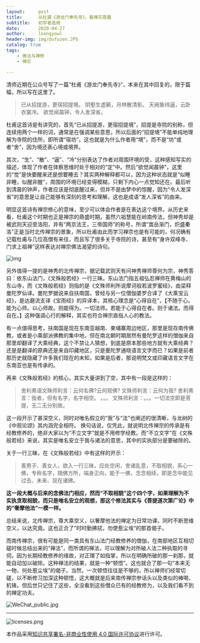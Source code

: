 ```yaml
---
layout:     post
title:      从杜甫《游龙门奉先寺》，看禅宗意趣
subtitle:   初学者适用
date:       2020-04-27
author:     loongyowl
header-img: img/dufuzen.JPG
catalog: true
tags:
    - 佛法与禅修
    - 禅宗

---
```


清师近期在公众号写了一篇“杜甫《游龙门奉先寺》”，本来在其中回复的，限于篇幅，所以写在这里了。

> 已从招提游，更宿招提境。
> 阴壑生虚籁，月林散清影。
> 天阙象纬逼，云卧衣裳冷。
> 欲觉闻晨钟，令人发深省。

杜甫这首诗是有讲究的，首先“已从招提游，更宿招提境”，招提是寺院的别称，但连续用两个一样的词，通常是在强调某些意思，所以后面的“招提境”不能单纯地理解为寺院的住所，即所谓“宿坊”，这也就是为什么作者用“境”，而不是“坊”或者“舍”，因为境还表心境或境界。

其次，“生”、“散”、“逼”、“冷”分别表达了作者对周围环境的受，这种感知写实的描述，体现了作者在体察思维时处于相对的“定”中。然后“欲觉闻晨钟”，这里的“觉”是快要醒来还是想要睡去？其实两种解释都可以，因为这种状态就是“似睡非睡，似醒非醒”，周围的环境已经变得模糊，只剩下内心一点觉知还在。最后听到清晨的钟声，作者应该是彻底醒过来，但并不是由梦中的惊醒，因为“令人发深省”的意思是让自己能够有深刻的思考和理解，这也是成语“发人深省”的由来。

明显这首诗有禅宗修心的意味，至少可以体会作者是在表达这个境界。从历史来看，杜甫这个时期也正是禅宗的鼎盛时期，虽然六祖慧能在岭南传法，但神秀却是被武则天迎至洛阳，并有“两京法王，三帝国师”的称号，所谓“嵩岳渐门，炽盛秦洛”正是当时北传禅宗的景象，所以杜甫由此而学习禅宗也是有可能的，何况确有记载杜甫与几位高僧有来往，而且写了很多关于寺院的诗，甚至有“身许双峰寺、门求上祖禅”这样表达对禅宗佛法渴望的诗句。

![img](https://upload-images.jianshu.io/upload_images/2012088-b3265978c8783bfa.JPG?imageMogr2/auto-orient/strip|imageView2/2/w/530/format/webp)

另外值得一提的是神秀的北传禅宗，据记载武则天有问神秀禅师尊何为宗，神秀答曰：依东山法门，《文殊般若经》一行三昧。东山法门指五祖弘忍禅师在黄梅山的东山寺，而《文殊般若经》则指的是《文殊师利所说摩诃般若波罗蜜经》，由梁释曼陀罗仙译。曼陀罗据说来自扶南国，曾经与另一位僧伽婆罗合译了《大乘宝云经》，是达磨流支译《宝雨经》的异译本，其核心理念是“心得自在”，【不随于心。能为心师。以心师故。则能得为。一切法师。若能于心得自在者。则于诸法。而得自在。】这种强调心行的解释，其实也符合禅宗直指人心的教法。

有一点值得思考，扶南国是现在东南亚越南、柬埔寨周边地区，那里是现存南传佛教，或者是小乘部派佛教的集中地，但在南北朝时期居然有曼陀罗这样的僧伽来自那里却翻译了大乘经典，这个不禁让人猜想，到底是原本那些地方就有大乘经典？还是是翻译的原典还是来自印藏地区，只是曼陀罗通晓语言文字而已？如果是前者那历史就隐藏了许多我们现在的未知，如果是后者，那说明梵文或印藏语言文字在东南亚也是有传承的。

再来《文殊般若经》的核心，其实大量讲到了空，其中有一段是这样的：

> 舍利弗语文殊师利言：云何名佛?云何观佛?
> 文殊师利言：云何为我?
> 舍利弗言：我者，但有名字，名字相空。
> 。。。
> 文殊师利言：。。。一切法空即是菩提，无二无分别故。

这一段开示了甚深空义，同时对唯名假立的“我”与“法”也阐述的很清晰，与龙树的《中观论颂》其内涵完全相符。
换句话说，仅凭此，就说明北传禅宗的传承是有经教修养的，绝非大家以为“不立文字”就是不用修学经教。而“不立文字”在《文殊般若经》来说，其实是唯名安立于我与诸法的意思，其中的实执部分是要破除的。

关于一行三昧，在《文殊般若经》中有这样的开示：

> 善男子、善女人，欲入一行三昧，应处空闲，舍诸乱意，不取相貌，系心一佛，专称名字，随佛方所，端身正向，能于一佛，念念相续，即是念中能见过去、未来、现在诸佛。

**这一段大概与后来的念佛法门相应，然而“不取相貌”这个四个字，如果理解为不实执贪取相貌，而只是唯名安立的观想，那这个修法其实与《菩提道次第广论》中的“奢摩他法”一模一样。**

总结来说，北传禅宗，尊大乘空义，以奢摩他法的禅定为日常功课，同时不断思维空义，以达究竟。这也正合了”时时勤拂拭，勿使惹尘埃“的那首偈子。

而南传禅宗，很有可能是同一类具有东山法门经教修养的僧伽，在南部地区互相切磋时候总结出来的“禅法”，而所谓的禅法，可以理解为对所破人法二种执取的寻伺，因为长期经教修养的缘故，对正理了如指掌，所以在明确所破的那一刹那，就能自动加以破除。这种禅法的结果，就是一种“顿悟”。这也就合了那一句“本来无一物，何处惹尘埃”的偈子。当然，一次顿悟往往是不够的，所以禅师们经常切磋，以不断修习加深这种顿悟，这大概就是后来南传禅宗参话头以及类似的棒喝、机锋。但后世只记住了这些，全没看到这些僧众已有的经教修为，以及我们看不到的禅定功夫。





![WeChat_public.jpg](https://wg.isdot.net/api/un/img?key=user-upload/12123870/e6b6a3e9dff7c551.jpg)

----

![licenses.png](https://wg.isdot.net/api/un/img?key=user-upload/12123870/d07ca65285ba7ca1.png)

本作品采用<a rel="license" href="http://creativecommons.org/licenses/by-nc/4.0/">知识共享署名-非商业性使用 4.0 国际许可协议</a>进行许可。